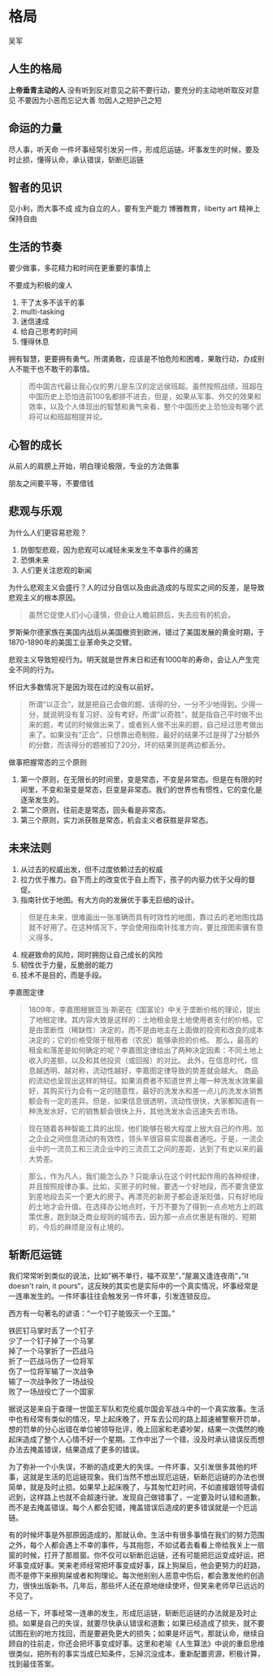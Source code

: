 # 格局

吴军

## 人生的格局
**上帝垂青主动的人** 
没有听到反对意见之前不要行动，要充分的主动地听取反对意见
不要因为小恶而忘记大善
勿因人之短护己之短

## 命运的力量
尽人事，听天命
一件坏事经常引发另一件，形成厄运链。坏事发生的时候，要及时止损，懂得认命，承认错误，斩断厄运链

## 智者的见识

见小利，而大事不成
成为自立的人，要有生产能力
博雅教育，liberty art
精神上保持自由

## 生活的节奏

要少做事，多花精力和时间在更重要的事情上

不要成为积极的废人
1. 干了太多不该干的事
2. multi-tasking
3. 迷信速成
4. 给自己思考的时间
5. 懂得休息

拥有智慧，更要拥有勇气。所谓勇敢，应该是不怕危险和困难，果敢行动，办成别人不能干也不敢干的事情。
> 而中国古代最让我心仪的男儿是东汉的定远侯班超。虽然按照战绩，班超在中国历史上恐怕连前100名都排不进去，但是，如果从军事、外交的效果和效率，以及个人体现出的智慧和勇气来看，整个中国历史上恐怕没有哪个武将可以和班超相提并论。


## 心智的成长
从前人的肩膀上开始，明白理论极限，专业的方法做事

朋友之间要平等，不要借钱



## 悲观与乐观

为什么人们更容易悲观？
1. 防御型悲观，因为悲观可以减轻未来发生不幸事件的痛苦
2. 恐惧未来
3. 人们更关注悲观的新闻

为什么悲观主义会盛行？人的过分自信以及由此造成的与现实之间的反差，是导致悲观主义的根本原因。

> 虽然它促使人们小心谨慎，但会让人瞻前顾后，失去应有的机会。

罗斯柴尔德家族在美国内战后从美国撤资到欧洲，错过了美国发展的黄金时期，于1870-1890年的美国工业革命失之交臂。

悲观主义导致短视行为。明天就是世界末日和还有1000年的寿命，会让人产生完全不同的行为。

怀旧大多数情况下是因为现在过的没有以前好。

> 所谓“以正合”，就是把自己会做的题、该得的分，一分不少地得到。少得一分，就说明没有复习好、没有考好。所谓“以奇胜”，就是指自己平时做不出来的题，考试的时候做出来了，或者别人做不出来的题，自己经过思考做出来了。如果没有“正合”，只想靠出奇制胜，最好的结果不过是得了2分额外的分数，而该得分的题被扣了20分，坏的结果则是两边都丢分。

做事把握常态的三个原则
1. 第一个原则，在无限长的时间里，变是常态，不变是非常态。但是在有限的时间里，不变和渐变是常态，巨变是非常态。我们的世界也有惯性，它的变化是逐渐发生的。
2. 第二个原则，往前走是常态，回头看是非常态。
3. 第三个原则，实力派获胜是常态，机会主义者获胜是非常态。

## 未来法则
1. 从过去的权威出发，但不过度依赖过去的权威
2. 拉力优于推力。自下而上的改变优于自上而下，孩子的内驱力优于父母的督促。
3. 指南针优于地图。有大方向的发展优于事无巨细的设计。
> 但是在未来，很难画出一张准确而具有时效性的地图，靠过去的老地图找路就不好用了。在这种情况下，学会使用指南针找准方向，要比按图索骥有意义得多。
4. 规避致命的风险，同时拥抱让自己成长的风险
5. 韧性优于力量，反脆弱的能力
6. 技术不是目的，而是手段。

李嘉图定律
> 1809年，李嘉图根据亚当·斯密在《国富论》中关于垄断价格的理论，提出了地租定律。其内容大致是这样的：土地租金是土地使用者支付的价格，它是由垄断性（稀缺性）决定的，而不是由地主在上面做的投资和改良的成本决定的；它的价格受限于租用者（农民）能够承担的价格。
> 那么，最高的租金和落差是如何确定的呢？李嘉图定律给出了两种决定因素：不同土地上收入的差额，以及和其他投资（或回报）的对比。
> 此外，在信息时代，信息越透明、越对称，流动性越好，李嘉图定律导致的势差就会越大。
> 商品的流动也呈现出这样的特征。如果消费者不知道世界上哪一种洗发水效果最好，其购买行为会有一定的随意性，最好的洗发水和差一点儿的洗发水销售额会有一定的差异。但是，如果信息很透明，流动性很快，大家都知道有一种洗发水好，它的销售额会很快上升，其他洗发水会迅速失去市场。

> 现在随着各种智能工具的出现，他们能够在极大程度上放大自己的作用。加之企业之间信息流动的有效性，领头羊很容易实现赢者通吃。于是，一流企业中的一流员工和三流企业中的三流员工之间的差距，达到了有史以来的最大势差。

> 那么，作为凡人，我们能怎么办？只能承认在这个时代起作用的各种规律，并且按照规律办事。比如，买房子的时候，要选一个好地段，而不要贪便宜到差地段去买一个更大的房子。再漂亮的新房子都会逐渐贬值，只有好地段的土地才会升值。在选择办公地点时，千万不要为了得到一点点地方上的政策优惠，跑到缺乏商业规则的城市去，因为那一点点优惠是有限的、短期的，今后的麻烦是没有止境的。


## 斩断厄运链

我们常常听到类似的说法，比如”祸不单行，福不双至“，”屋漏又逢连夜雨“，”it doesn't rain, it pours“，这反映的其实也是实际中的一个真实情况，坏事经常是一连串发生的。一件坏事往往会触发另一件坏事，引发连锁反应。

西方有一句著名的谚语：“一个钉子能毁灭一个王国。”

铁匠钉马掌时丢了一个钉子  
少了一个钉子掉了一个马掌  
掉了一个马掌折了一匹战马  
折了一匹战马伤了一位将军  
伤了一位将军输了一次战争  
输了一次战争败了一场战役  
败了一场战役亡了一个国家

据说这是来自于查理一世国王军队和克伦威尔国会军战斗中的一个真实故事。生活中也有经常有类似的情况，早上起床晚了，开车去公司的路上超速被警察开罚单，想的罚单的分心出错在单位被领导批评，晚上回家和老婆吵架，结果一次偶然的晚起床造成了整个人心情不好一个星期。工作中出了一个错，没及时承认错误反而想办法去掩盖错误，结果造成了更多的错误。

为了弥补一个小失误，不断的造成更大的失误。一件坏事，又引发很多其他的坏事，这就是生活的厄运链现象。我们当然不想出现厄运链，斩断厄运链的办法也很简单，就是及时止损。如果早上起床晚了，与其匆忙赶时间，不如直接跟领导请假迟到，这样路上也就不会超速行驶。发现自己做错事了，一定要及时认错和道歉，而不是去掩盖错误。每个人都会犯错，掩盖错误后造成的更多错误就是一个厄运链。

有的时候坏事是外部原因造成的，那就认命。生活中有很多事情在我们的努力范围之外，每个人都会遇上不幸的事件，与其抱怨，不如试着去看看上帝给我关上一扇窗的时候，打开了那扇窗。你不仅可以斩断厄运链，还有可能把厄运变成好运，把坏事变成好事。笑来老师经常把坏事变成好事，踩上狗屎后，他会更努力的赶路，而不是停下来擦狗屎或者和狗理论。每次他别别人恶意中伤后，都会激发他的创造力，很快出版新书。几年后，那些坏人还在原地继续使坏，但笑来老师早已远远的不见了。

总结一下，坏事经常一连串的发生，形成厄运链，斩断厄运链的办法就是及时止损。如果是自己的失误，就要尽快承认错误和道歉；如果已经造成了损失，就不要试图在别的地方找回，而是要避免更大的损失；如果是坏运气，那就认命，继续自顾自的往前走，你还会把坏事变成好事。这里和老喻《人生算法》中说的重启思维很类似，把所有的事实当成已知条件，忘掉沉没成本，重新配置资源，积极计算，找到最佳答案。